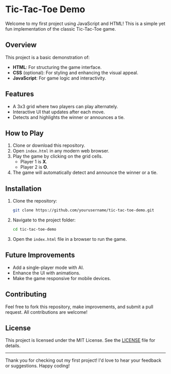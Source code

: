 # Tic-Tac-Toe Demo

Welcome to my first project using JavaScript and HTML! This is a simple yet fun implementation of the classic Tic-Tac-Toe game.

## Overview
This project is a basic demonstration of:
- **HTML**: For structuring the game interface.
- **CSS** (optional): For styling and enhancing the visual appeal.
- **JavaScript**: For game logic and interactivity.

## Features
- A 3x3 grid where two players can play alternately.
- Interactive UI that updates after each move.
- Detects and highlights the winner or announces a tie.


## How to Play
1. Clone or download this repository.
2. Open `index.html` in any modern web browser.
3. Play the game by clicking on the grid cells.
   - Player 1 is **X**.
   - Player 2 is **O**.
4. The game will automatically detect and announce the winner or a tie.

## Installation
1. Clone the repository:
   ```bash
   git clone https://github.com/yourusername/tic-tac-toe-demo.git
   ```
2. Navigate to the project folder:
   ```bash
   cd tic-tac-toe-demo
   ```
3. Open the `index.html` file in a browser to run the game.

## Future Improvements
- Add a single-player mode with AI.
- Enhance the UI with animations.
- Make the game responsive for mobile devices.

## Contributing
Feel free to fork this repository, make improvements, and submit a pull request. All contributions are welcome!

## License
This project is licensed under the MIT License. See the [LICENSE](LICENSE) file for details.

---

Thank you for checking out my first project! I'd love to hear your feedback or suggestions. Happy coding!

